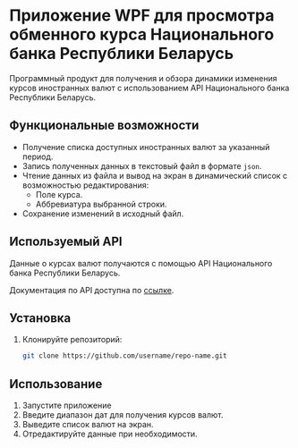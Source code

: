 # Приложение WPF для просмотра обменного курса Национального банка Республики Беларусь

Программный продукт для получения и обзора динамики изменения курсов иностранных валют с использованием API Национального банка Республики Беларусь. 

## Функциональные возможности

- Получение списка доступных иностранных валют за указанный период.
- Запись полученных данных в текстовый файл в формате `json`.
- Чтение данных из файла и вывод на экран в динамический список с возможностью редактирования:
  - Поле курса.
  - Аббревиатура выбранной строки.
- Сохранение изменений в исходный файл.

## Используемый API

Данные о курсах валют получаются с помощью API Национального банка Республики Беларусь.

Документация по API доступна по [ссылке](http://www.nbrb.by/APIHelp/ExRates).

## Установка

1. Клонируйте репозиторий:
    ```bash
    git clone https://github.com/username/repo-name.git
    ```

## Использование

1. Запустите приложение
2. Введите диапазон дат для получения курсов валют.
3. Выведите список валют на экран.
4. Отредактируйте данные при необходимости.
